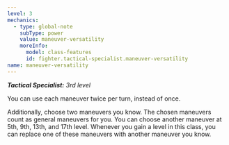 ```yaml
---
level: 3
mechanics:
  - type: global-note
    subType: power
    value: maneuver-versatility
    moreInfo:
      model: class-features
      id: fighter.tactical-specialist.maneuver-versatility
name: maneuver-versatility
---
```

_**Tactical Specialist:** 3rd level_
You can use each maneuver twice per turn, instead of once.
Additionally, choose two maneuvers you know. The chosen maneuvers count as general maneuvers for you. You can choose another maneuver at 5th, 9th, 13th, and 17th level. Whenever you gain a level in this class, you can replace one of these maneuvers with another maneuver you know.